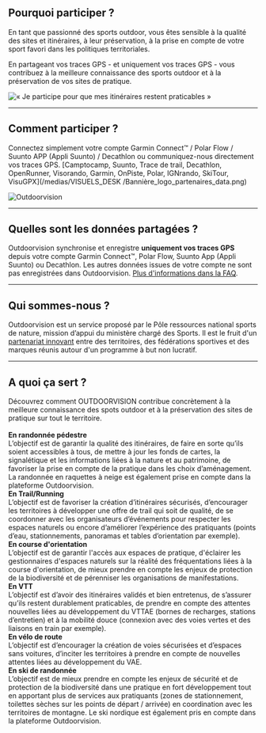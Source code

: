 <participate></participate>

<disciplines></disciplines>

## Pourquoi participer ?

En tant que passionné des sports outdoor, vous êtes sensible à la
qualité des sites et itinéraires, à leur préservation, à la prise en
compte de votre sport favori dans les politiques territoriales.

En partageant vos traces GPS - et uniquement vos traces GPS - vous contribuez
à la meilleure connaissance des sports outdoor et à la préservation de
vos sites de pratique.

![« Je participe pour que mes itinéraires restent praticables »](/medias/running-legs.jpg)

---

## Comment participer ?

Connectez simplement votre compte Garmin Connect™ / Polar Flow / Suunto APP (Appli Suunto) / Decathlon ou communiquez-nous directement vos traces GPS.
[Camptocamp, Suunto, Trace de trail, Decathlon, OpenRunner, Visorando, Garmin, OnPiste, Polar, IGNrando, SkiTour, VisuGPX](/medias/VISUELS_DESK
/Bannière_logo_partenaires_data.png)

<participate></participate>

![Outdoorvision](/medias/carousel.jpg)

---

## Quelles sont les données partagées ?

Outdoorvision synchronise et enregistre **uniquement vos traces GPS** depuis votre
compte Garmin Connect™, Polar Flow, Suunto App (Appli Suunto) ou Decathlon. Les autres données issues
de votre compte ne sont pas enregistrées dans
Outdoorvision. [Plus d'informations dans la FAQ](/faq).

<custommap></custommap>

---

## Qui sommes-nous ?

Outdoorvision est un service proposé par le Pôle ressources national sports de nature, mission d’appui du ministère chargé des Sports.
Il est le fruit d'un [partenariat innovant](/partenaires) entre des territoires, des fédérations sportives et des marques réunis autour d'un programme à but non lucratif.

<participate></participate>

[Participer]: https://dev-prnsn.makina-corpus.net/auth/

---

## A quoi ça sert ?

Découvrez comment OUTDOORVISION contribue concrètement à la meilleure connaissance des spots outdoor et à la préservation des sites de pratique sur tout le territoire.
 <br>
 <br>
<imagetextblock picture="/medias/VISUELS_DESK/RANDONNEE_HOMME_SUNSET_272X272_OUTDOORVISION_P-Jayet.jpg">
<b>En randonnée pédestre</b> <br>L’objectif est de garantir la qualité des itinéraires, de faire en sorte qu’ils soient accessibles à tous, de mettre à jour les fonds de cartes, la signalétique et les informations liées à la nature et au patrimoine, de favoriser la prise en compte de la pratique dans les choix d’aménagement. La randonnée en raquettes à neige est également prise en compte dans la plateforme Outdoorvision.</imagetextblock>
 <br>
<imagetextblock picture="/medias/VISUELS_DESK/RUNNING_TRAIL_COUPLE_272X272_OUTDOORVISION_AdobeStock.jpg">
<b>En Trail/Running</b> <br>L’objectif est de favoriser la création d’itinéraires sécurisés, d’encourager les territoires à développer une offre de trail qui soit de qualité, de se coordonner avec les organisateurs d’événements pour respecter les espaces naturels ou encore d’améliorer l’expérience des pratiquants (points d’eau, stationnements, panoramas et tables d’orientation par exemple).</imagetextblock>
 <br>
<imagetextblock picture="/medias/VISUELS_DESK/CO_FEMME_272x272_©P.Alessandri.jpg">
<b>En course d'orientation</b> <br>L’objectif est de garantir l'accès aux espaces de pratique, d'éclairer les gestionnaires d'espaces naturels sur la réalité des fréquentations liées à la course d'orientation, de mieux prendre en compte les enjeux de protection de la biodiversité et de pérenniser les organisations de manifestations.</imagetextblock>
 <br>
<imagetextblock picture="/medias/VISUELS_DESK/VTT_HOMME_272X272_OUTDOORVISION_D-Frobert.jpg">
<b>En VTT</b> <br>L’objectif est d’avoir des itinéraires validés et bien entretenus, de s’assurer qu’ils restent durablement praticables, de prendre en compte des attentes nouvelles liées au développement du VTTAE (bornes de recharges, stations d’entretien) et à la mobilité douce (connexion avec des voies vertes et des liaisons en train par exemple).</imagetextblock>
 <br>
<imagetextblock picture="/medias/VISUELS_DESK/VELO_ROUTE_272X272_OUTDOORVISION_AdobeStock.jpg">
<b>En vélo de route</b> <br>L’objectif est d’encourager la création de voies sécurisées et d’espaces sans voitures, d’inciter les territoires à prendre en compte de nouvelles attentes liées au développement du VAE.</imagetextblock>
 <br>
<imagetextblock picture="/medias/VISUELS_DESK/SKI_RANDO_FEMME_EN_MONTEE_272X272_OUTDOORVISION_AdobeStock.jpg">
<b>En ski de randonnée</b> <br>L’objectif est de mieux prendre en compte les enjeux de sécurité et de protection de la biodiversité dans une pratique en fort développement tout en apportant plus de services aux pratiquants (zones de stationnement, toilettes sèches sur les points de départ / arrivée) en coordination avec les territoires de montagne. Le ski nordique est également pris en compte dans la plateforme Outdoorvision.</imagetextblock>

<participate></participate>
